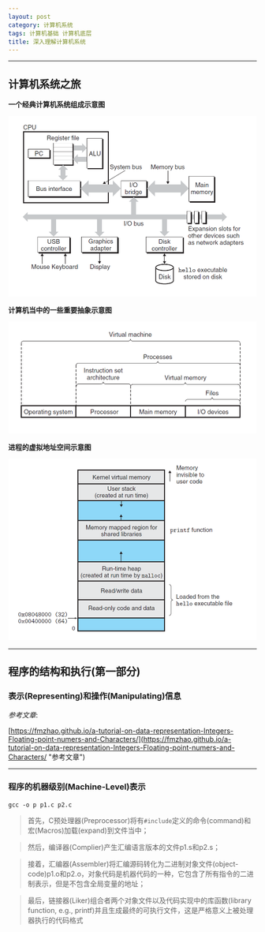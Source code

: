 ```yaml
---
layout: post
category: 计算机系统
tags: 计算机基础 计算机底层
title: 深入理解计算机系统
---
```


---

## 计算机系统之旅

**一个经典计算机系统组成示意图**

![Hardware organization](../image/Hardware_organization_of_a_typical_system.png)

**计算机当中的一些重要抽象示意图**

![Abstraction in computer](../image/Some_Abstractions_Provided_by_a_Computer_System.png)

**进程的虚拟地址空间示意图**

![Virtual address](../image/Process_Virtual_Address_Space.png)

---

## 程序的结构和执行(第一部分)

### 表示(Representing)和操作(Manipulating)信息

*参考文章*: 

[https://fmzhao.github.io/a-tutorial-on-data-representation-Integers-Floating-point-numers-and-Characters/](https://fmzhao.github.io/a-tutorial-on-data-representation-Integers-Floating-point-numers-and-Characters/ "参考文章")

---

### 程序的机器级别(Machine-Level)表示

`gcc -o p p1.c p2.c`

> 首先，C预处理器(Preprocessor)将有`#include`定义的命令(command)和宏(Macros)加载(expand)到文件当中；

> 然后，编译器(Complier)产生汇编语言版本的文件p1.s和p2.s；

> 接着，汇编器(Assembler)将汇编源码转化为二进制对象文件(object-code)p1.o和p2.o，对象代码是机器代码的一种，它包含了所有指令的二进制表示，但是不包含全局变量的地址；

> 最后，链接器(Liker)组合者两个对象文件以及代码实现中的库函数(library function, e.g., printf)并且生成最终的可执行文件，这是严格意义上被处理器执行的代码格式
